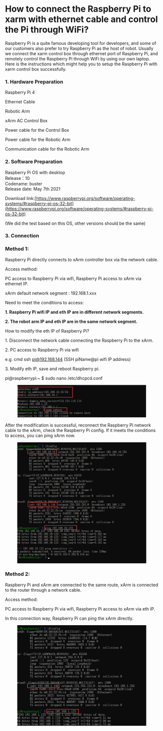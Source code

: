 # How to connect the Raspberry Pi to xarm with ethernet cable and control the Pi through WiFi?

Raspberry Pi is a quite famous developing tool for developers, and some of our customers also prefer to try Raspberry Pi as the host of robot. Usually we connect the xarm control box through ethernet port of Raspberry Pi, and remotely control the Raspberry Pi through WiFi by using our own laptop. Here is the instructions which might help you to setup the Raspberry Pi with xarm control box successfully.



### 1. Hardware Preparation <a href="#h_e806c087ce" id="h_e806c087ce"></a>

Raspberry Pi 4

Ethernet Cable

Robotic Arm

xArm AC Control Box

Power cable for the Control Box

Power cable for the Robotic Arm

Communication cable for the Robotic Arm

### 2. Software Preparation <a href="#h_f35cb41f68" id="h_f35cb41f68"></a>

Raspberry Pi OS with desktop\
Release：10\
Codename: buster\
Release date: May 7th 2021

Download link:[https://www.raspberrypi.org/software/operating-systems/#raspberry-pi-os-32-bit](https://www.raspberrypi.org/software/operating-systems/#raspberry-pi-os-32-bit)

(We did the test based on this OS, other versions should be the same)

### 3. Connection&#x20;

### Method 1:

Raspberry Pi directly connects to xArm controller box via the network cable.

Access method:

PC access to Raspberry Pi via wifi, Raspberry Pi access to xArm via ethernet IP.

xArm default network segment : 192.168.1.xxx

Need to meet the conditions to access:

**1. Raspberry Pi wifi IP and eth IP are in different network segments.**

**2. The robot arm IP and eth IP are in the same network segment.**



How to modify the eth IP of Raspberry Pi?

1\. Disconnect the network cable connecting the Raspberry Pi to the xArm.

2\. PC access to Raspberry Pi via wifi

e.g. cmd ssh [pi@192.168.144](mailto:pi@192.168.144) (SSH piName@pi wifi IP address)

3\. Modify eth IP, save and reboot Raspberry pi.

pi@raspberrypi:\~ $ sudo nano /etc/dhcpcd.conf

<div align="left">

<figure><img src="../.gitbook/assets/image (32).png" alt=""><figcaption></figcaption></figure>

</div>

After the modification is successful, reconnect the Raspberry Pi network cable to the xArm, check the Raspberry Pi config. If it meets the conditions to access, you can ping xArm now.

<div align="left">

<figure><img src="../.gitbook/assets/image2.png" alt=""><figcaption></figcaption></figure>

</div>

### Method 2:

Raspberry Pi and xArm are connected to the same route, xArm is connected to the router through a network cable.

Access method:

PC access to Raspberry Pi via wifi, Raspberry Pi access to xArm via eth IP.

In this connection way, Raspberry Pi can ping the xArm directly.

<div align="left">

<figure><img src="../.gitbook/assets/image3.png" alt=""><figcaption></figcaption></figure>

</div>
